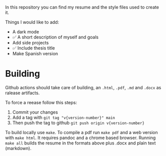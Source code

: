 In this repository you can find my resume and the style files used to create it.

Things I would like to add:
   - A dark mode
   - ✅ A short description of myself and goals
   - Add side projects
   - ✅ Include thesis title
   - Make Spanish version

# Building

Github actions should take care of building, an `.html`, `.pdf`, `.md` and `.docx` as ralease artifacts.

To force a reease follow this steps:
 1. Commit your changes
 2. Add a tag with `git tag "v{version-number}" main`
 3. Then push the tag to github `git push origin v{version-number}`

To build locally use `make`. To compile a pdf run `make pdf` and a web version with `make html`. It requires pandoc and
a chrome based browser. Running `make all` builds the resume in the formats above plus .docx and plain text (markdown).

<!-- The `.pdf` is generated by downloading and installing chromium as a snap. This is not ideal because it is slow. -->